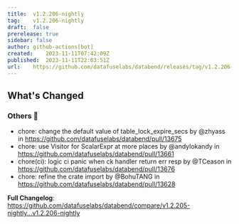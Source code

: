 ```yaml
---
title:	v1.2.206-nightly
tag:	v1.2.206-nightly
draft:	false
prerelease:	true
sidebar: false
author:	github-actions[bot]
created:	2023-11-11T07:42:09Z
published:	2023-11-11T22:03:51Z
url:	https://github.com/datafuselabs/databend/releases/tag/v1.2.206-nightly
---
```

<!-- Release notes generated using configuration in .github/release.yml at main -->

## What's Changed
### Others 📒
* chore: change the default value of table_lock_expire_secs by @zhyass in https://github.com/datafuselabs/databend/pull/13675
* chore: use Visitor for ScalarExpr at more places by @andylokandy in https://github.com/datafuselabs/databend/pull/13661
* chore(ci): logic ci panic when ck handler return err resp by @TCeason in https://github.com/datafuselabs/databend/pull/13676
* chore: refine the crate import by @BohuTANG in https://github.com/datafuselabs/databend/pull/13628


**Full Changelog**: https://github.com/datafuselabs/databend/compare/v1.2.205-nightly...v1.2.206-nightly
